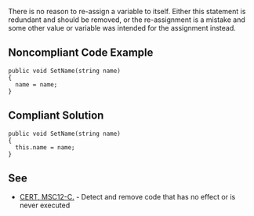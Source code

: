 
There is no reason to re-assign a variable to itself. Either this statement is redundant and should be removed, or the re-assignment is a mistake and some other value or variable was intended for the assignment instead.

## Noncompliant Code Example


    public void SetName(string name)
    {
      name = name;
    }


## Compliant Solution


    public void SetName(string name)
    {
      this.name = name;
    }


## See

- [CERT, MSC12-C.](https://wiki.sei.cmu.edu/confluence/x/5dUxBQ) - Detect and remove code that has no effect or is never executed

